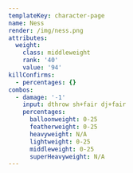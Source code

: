```yaml
---
templateKey: character-page
name: Ness
render: /img/ness.png
attributes:
  weight:
    class: middleweight
    rank: '40'
    value: '94'
killConfirms:
  - percentages: {}
combos:
  - damage: '-1'
    input: dthrow sh+fair dj+fair
    percentages:
      balloonweight: 0-25
      featherweight: 0-25
      heavyweight: N/A
      lightweight: 0-25
      middleweight: 0-25
      superHeavyweight: N/A
---
```


